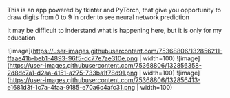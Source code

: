 This is an app powered by tkinter and PyTorch, that give you opportunity to draw digits from 0 to 9 in order to see neural network prediction

It may be difficult to inderstand what is happening here, but it is only for my education 

![image](https://user-images.githubusercontent.com/75368806/132856211-ffaae41b-beb1-4893-96f5-dc77e7ae310e.png | width=100)
![image](https://user-images.githubusercontent.com/75368806/132856358-2d8dc7a1-d2aa-4151-a275-733ba1f78d91.png | width=100)
![image](https://user-images.githubusercontent.com/75368806/132856413-e1681d3f-1c7a-4faa-9185-e70a6c4afc31.png | width=100)
